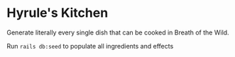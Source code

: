 # Hyrule's Kitchen

Generate literally every single dish that can be cooked in Breath of the Wild.

Run `rails db:seed` to populate all ingredients and effects
